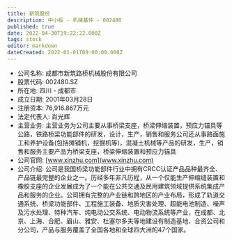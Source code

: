 ```yaml
---
title: 新筑股份
description: 中小板 - 机械基件 - 002480
published: true
date: 2022-04-30T19:22:22.000Z
tags: stock
editor: markdown
dateCreated: 2022-01-01T00:00:00.000Z
---
```


- 公司名称: 成都市新筑路桥机械股份有限公司
- 股票代码: 002480.SZ
- 所在地: 四川 - 成都市
- 成立日期: 2001年03月28日
- 注册资本: 76,916.867万元
- 法定代表人: 肖光辉
- 主营业务: 主营业务为公司主要从事桥梁支座，桥梁伸缩装置，预应力锚具等公路，铁路桥梁功能部件的研发，设计，生产，销售和服务公司还从事路面施工和养护设备(包括摊铺机，挖掘机等)，混凝土机械等产品的研发，生产，销售和服务主要产品为桥梁支座，桥梁伸缩装置和预应力锚具
- 公司官网: [www.xinzhu.com](www.xinzhu.com)
- 公司介绍: 公司是我国桥梁功能部件行业中拥有CRCC认证产品品种最齐全、产品链最完整的企业之一。历经多年非凡历程，从一个仅能生产伸缩缝装置和橡胶支座的企业发展成为了一个能在公共交通及民用建筑领域提供系统集成产品和服务的企业。公司拥有完整的产业链和跨地区的产业布局，形成了轨道交通系统、桥梁功能部件、工程施工装备、地质灾害处理、超能电池制造、噪声及污水处理、特种汽车、纯电动公交系统、电动物流系统等产业，在成都、北京、上海、合肥、眉山、雅安、杜塞尔多夫等地建设有制造基地、合资公司和分公司，产品与服务覆盖了全国各地和全球四大洲的47个国家。


